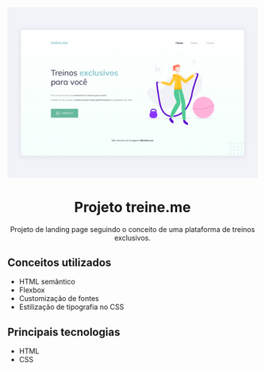 ![Print do projeto](../../docs/images/print-projeto-treine-me-1.jpg)

<h1 align="center">Projeto treine.me</h1>

<p align="center">Projeto de landing page seguindo o conceito de uma plataforma de treinos exclusivos.</p>

## Conceitos utilizados
- HTML semântico
- Flexbox
- Customização de fontes
- Estilização de tipografia no CSS

## Principais tecnologias

- HTML
- CSS
